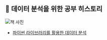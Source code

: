 ## 👣 데이터 분석을 위한 공부 히스토리
![책 사진](https://contents.kyobobook.co.kr/sih/fit-in/458x0/pdt/9791169210973.jpg)
* [파이썬 라이브러리를 활용한 데이터 분석](http://www.kyobobook.co.kr/product/detailViewKor.laf?ejkGb=KOR&mallGb=KOR&barcode=9791162242513&orderClick=LEa&Kc=)
